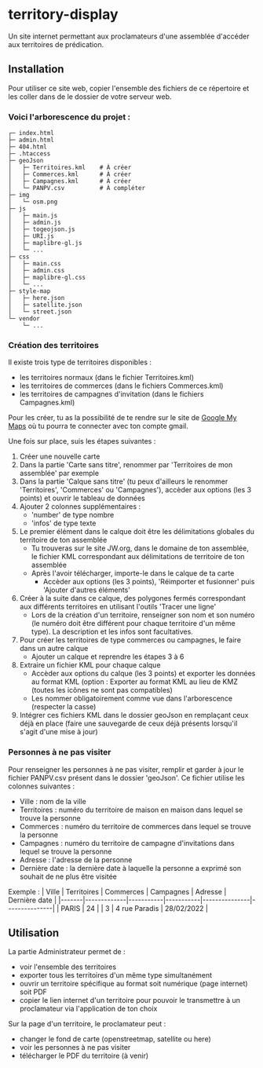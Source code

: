 # territory-display
Un site internet permettant aux proclamateurs d'une assemblée d'accéder aux territoires de prédication.

## Installation
Pour utiliser ce site web, copier l'ensemble des fichiers de ce répertoire et les coller dans de le dossier de votre serveur web.

### Voici l'arborescence du projet :
```
┌─ index.html
├─ admin.html
├─ 404.html
├─ .htaccess
├─ geoJson
│   ├─ Territoires.kml    # À créer
│   ├─ Commerces.kml      # À créer
│   ├─ Campagnes.kml      # À créer
│   └─ PANPV.csv          # À compléter
├─ img
│   └─ osm.png
├─ js
│   ├─ main.js
│   ├─ admin.js
│   ├─ togeojson.js
│   ├─ URI.js
│   ├─ maplibre-gl.js
│   └─ ...
├─ css
│   ├─ main.css
│   ├─ admin.css
│   ├─ maplibre-gl.css
│   └─ ...
├─ style-map
│   ├─ here.json
│   ├─ satellite.json
│   └─ street.json
└─ vendor
    └─ ...
```

### Création des territoires

Il existe trois type de territoires disponibles : 
* les territoires normaux (dans le fichier Territoires.kml)
* les territoires de commerces (dans le fichiers Commerces.kml)
* les territoires de campagnes d'invitation (dans le fichiers Campagnes.kml)

Pour les créer, tu as la possibilité de te rendre sur le site de [Google My Maps](https://www.google.com/maps/d/u/0/?hl=fr) où tu pourra te connecter avec ton compte gmail.

Une fois sur place, suis les étapes suivantes :

1. Créer une nouvelle carte
2. Dans la partie 'Carte sans titre', renommer par 'Territoires de mon assemblée' par exemple
3. Dans la partie 'Calque sans titre' (tu peux d'ailleurs le renommer 'Territoires', 'Commerces' ou 'Campagnes'), accèder aux options (les 3 points) et ouvrir le tableau de données
4. Ajouter 2 colonnes supplémentaires :
   - 'number' de type nombre
   - 'infos' de type texte 
5. Le premier élément dans le calque doit être les délimitations globales du territoire de ton assemblée
   - Tu trouveras sur le site JW.org, dans le domaine de ton assemblée, le fichier KML correspondant aux délimitations de territoire de ton assemblée
   - Après l'avoir télécharger, importe-le dans le calque de ta carte 
     - Accèder aux options (les 3 points), 'Réimporter et fusionner' puis 'Ajouter d'autres éléments'
6. Créer à la suite dans ce calque, des polygones fermés correspondant aux différents territoires en utilisant l'outils 'Tracer une ligne'
   - Lors de la création d'un territoire, renseigner son nom et son numéro (le numéro doit être différent pour chaque territoire d'un même type). La description et les infos sont facultatives.
7. Pour créer les territoires de type commerces ou campagnes, le faire dans un autre calque
   - Ajouter un calque et reprendre les étapes 3 à 6
8. Extraire un fichier KML pour chaque calque
   - Accèder aux options du calque (les 3 points) et exporter les données au format KML (option : Exporter au format KML au lieu de KMZ (toutes les icônes ne sont pas compatibles)
   - Les nommer obligatoirement comme vue dans l'arborescence (respecter la casse)
9. Intégrer ces fichiers KML dans le dossier geoJson en remplaçant ceux déjà en place (faire une sauvegarde de ceux déjà présents lorsqu'il s'agit d'une mise à jour)


### Personnes à ne pas visiter

Pour renseigner les personnes à ne pas visiter, remplir et garder à jour le fichier PANPV.csv présent dans le dossier 'geoJson'.
Ce fichier utilise les colonnes suivantes : 

- Ville : nom de la ville
- Territoires : numéro du territoire de maison en maison dans lequel se trouve la personne
- Commerces : numéro du territoire de commerces dans lequel se trouve la personne
- Campagnes : numéro du territoire de campagne d'invitations dans lequel se trouve la personne
- Adresse : l'adresse de la personne
- Dernière date : la dernière date à laquelle la personne a exprimé son souhait de ne plus être visitée

Exemple :
| Ville | Territoires | Commerces | Campagnes |    Adresse    | Dernière date |
|-------|-------------|-----------|-----------|---------------|---------------|
| PARIS |     24      |           |    3      | 4 rue Paradis |   28/02/2022  |


## Utilisation

La partie Administrateur permet de :
- voir l'ensemble des territoires
- exporter tous les territoires d'un même type simultanément
- ouvrir un territoire spécifique au format soit numérique (page internet) soit PDF
- copier le lien internet d'un territoire pour pouvoir le transmettre à un proclamateur via l'application de ton choix

Sur la page d'un territoire, le proclamateur peut :
- changer le fond de carte (openstreetmap, satellite ou here)
- voir les personnes à ne pas visiter
- télécharger le PDF du territoire (à venir)
